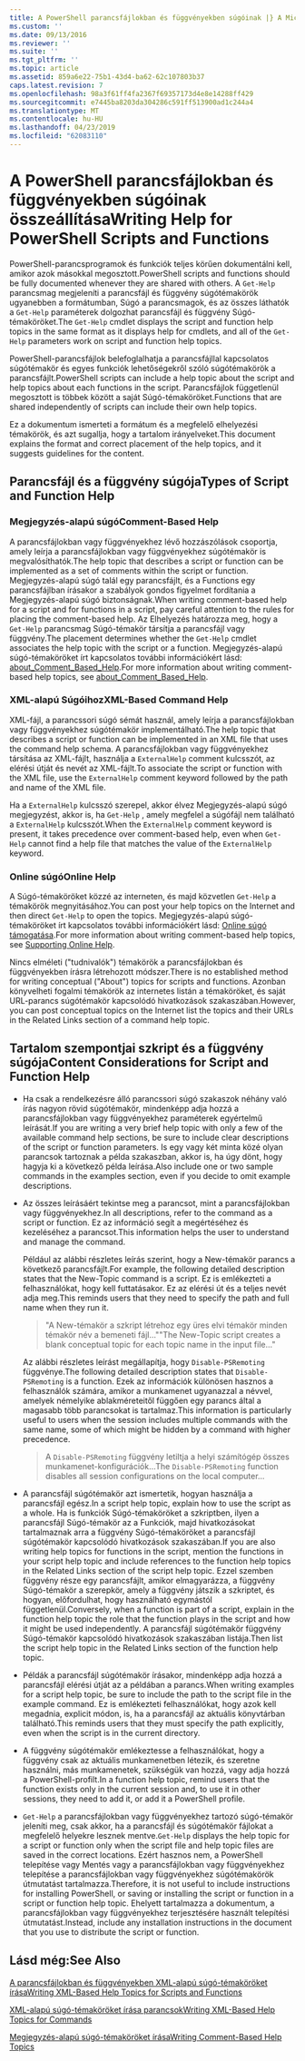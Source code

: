 ```yaml
---
title: A PowerShell parancsfájlokban és függvényekben súgóinak |} A Microsoft Docs
ms.custom: ''
ms.date: 09/13/2016
ms.reviewer: ''
ms.suite: ''
ms.tgt_pltfrm: ''
ms.topic: article
ms.assetid: 859a6e22-75b1-43d4-ba62-62c107803b37
caps.latest.revision: 7
ms.openlocfilehash: 98a3f61ff4fa2367f69357173d4e8e14288ff429
ms.sourcegitcommit: e7445ba8203da304286c591ff513900ad1c244a4
ms.translationtype: MT
ms.contentlocale: hu-HU
ms.lasthandoff: 04/23/2019
ms.locfileid: "62083110"
---
```

# <a name="writing-help-for-powershell-scripts-and-functions"></a><span data-ttu-id="69eed-102">A PowerShell parancsfájlokban és függvényekben súgóinak összeállítása</span><span class="sxs-lookup"><span data-stu-id="69eed-102">Writing Help for PowerShell Scripts and Functions</span></span>

<span data-ttu-id="69eed-103">PowerShell-parancsprogramok és funkciók teljes körűen dokumentálni kell, amikor azok másokkal megosztott.</span><span class="sxs-lookup"><span data-stu-id="69eed-103">PowerShell scripts and functions should be fully documented whenever they are shared with others.</span></span>
<span data-ttu-id="69eed-104">A `Get-Help` parancsmag megjeleníti a parancsfájl és függvény súgótémakörök ugyanebben a formátumban, Súgó a parancsmagok, és az összes láthatók a `Get-Help` paraméterek dolgozhat parancsfájl és függvény Súgó-témaköröket.</span><span class="sxs-lookup"><span data-stu-id="69eed-104">The `Get-Help` cmdlet displays the script and function help topics in the same format as it displays help for cmdlets, and all of the `Get-Help` parameters work on script and function help topics.</span></span>

<span data-ttu-id="69eed-105">PowerShell-parancsfájlok belefoglalhatja a parancsfájllal kapcsolatos súgótémakör és egyes funkciók lehetőségekről szóló súgótémakörök a parancsfájlt.</span><span class="sxs-lookup"><span data-stu-id="69eed-105">PowerShell scripts can include a help topic about the script and help topics about each functions in the script.</span></span>
<span data-ttu-id="69eed-106">Parancsfájlok függetlenül megosztott is többek között a saját Súgó-témaköröket.</span><span class="sxs-lookup"><span data-stu-id="69eed-106">Functions that are shared independently of scripts can include their own help topics.</span></span>

<span data-ttu-id="69eed-107">Ez a dokumentum ismerteti a formátum és a megfelelő elhelyezési témakörök, és azt sugallja, hogy a tartalom irányelveket.</span><span class="sxs-lookup"><span data-stu-id="69eed-107">This document explains the format and correct placement of the help topics, and it suggests guidelines for the content.</span></span>

## <a name="types-of-script-and-function-help"></a><span data-ttu-id="69eed-108">Parancsfájl és a függvény súgója</span><span class="sxs-lookup"><span data-stu-id="69eed-108">Types of Script and Function Help</span></span>

### <a name="comment-based-help"></a><span data-ttu-id="69eed-109">Megjegyzés-alapú súgó</span><span class="sxs-lookup"><span data-stu-id="69eed-109">Comment-Based Help</span></span>
<span data-ttu-id="69eed-110">A parancsfájlokban vagy függvényekhez lévő hozzászólások csoportja, amely leírja a parancsfájlokban vagy függvényekhez súgótémakör is megvalósíthatók.</span><span class="sxs-lookup"><span data-stu-id="69eed-110">The help topic that describes a script or function can be implemented as a set of comments within the script or function.</span></span>
<span data-ttu-id="69eed-111">Megjegyzés-alapú súgó talál egy parancsfájlt, és a Functions egy parancsfájlban írásakor a szabályok gondos figyelmet fordítania a Megjegyzés-alapú súgó biztonságnak.</span><span class="sxs-lookup"><span data-stu-id="69eed-111">When writing comment-based help for a script and for functions in a script, pay careful attention to the rules for placing the comment-based help.</span></span>
<span data-ttu-id="69eed-112">Az Elhelyezés határozza meg, hogy a `Get-Help` parancsmag Súgó-témakör társítja a parancsfájl vagy függvény.</span><span class="sxs-lookup"><span data-stu-id="69eed-112">The placement determines whether the `Get-Help` cmdlet associates the help topic with the script or a function.</span></span>
<span data-ttu-id="69eed-113">Megjegyzés-alapú súgó-témaköröket írt kapcsolatos további információkért lásd: [about_Comment_Based_Help](/powershell/module/microsoft.powershell.core/about/about_comment_based_help).</span><span class="sxs-lookup"><span data-stu-id="69eed-113">For more information about writing comment-based help topics, see [about_Comment_Based_Help](/powershell/module/microsoft.powershell.core/about/about_comment_based_help).</span></span>

### <a name="xml-based-command-help"></a><span data-ttu-id="69eed-114">XML-alapú Súgóihoz</span><span class="sxs-lookup"><span data-stu-id="69eed-114">XML-Based Command Help</span></span>
<span data-ttu-id="69eed-115">XML-fájl, a parancssori súgó sémát használ, amely leírja a parancsfájlokban vagy függvényekhez súgótémakör implementálható.</span><span class="sxs-lookup"><span data-stu-id="69eed-115">The help topic that describes a script or function can be implemented in an XML file that uses the command help schema.</span></span>
<span data-ttu-id="69eed-116">A parancsfájlokban vagy függvényekhez társítása az XML-fájlt, használja a `ExternalHelp` comment kulcsszót, az elérési útját és nevét az XML-fájlt.</span><span class="sxs-lookup"><span data-stu-id="69eed-116">To associate the script or function with the XML file, use the `ExternalHelp` comment keyword followed by the path and name of the XML file.</span></span>

<span data-ttu-id="69eed-117">Ha a `ExternalHelp` kulcsszó szerepel, akkor élvez Megjegyzés-alapú súgó megjegyzést, akkor is, ha `Get-Help` , amely megfelel a súgófájl nem található a `ExternalHelp` kulcsszót.</span><span class="sxs-lookup"><span data-stu-id="69eed-117">When the `ExternalHelp` comment keyword is present, it takes precedence over comment-based help, even when `Get-Help` cannot find a help file that matches the value of the `ExternalHelp` keyword.</span></span>

### <a name="online-help"></a><span data-ttu-id="69eed-118">Online súgó</span><span class="sxs-lookup"><span data-stu-id="69eed-118">Online Help</span></span>
<span data-ttu-id="69eed-119">A Súgó-témaköröket közzé az interneten, és majd közvetlen `Get-Help` a témakörök megnyitásához.</span><span class="sxs-lookup"><span data-stu-id="69eed-119">You can post your help topics on the Internet and then direct `Get-Help` to open the topics.</span></span>
<span data-ttu-id="69eed-120">Megjegyzés-alapú súgó-témaköröket írt kapcsolatos további információkért lásd: [Online súgó támogatása](../module/supporting-online-help.md).</span><span class="sxs-lookup"><span data-stu-id="69eed-120">For more information about writing comment-based help topics, see [Supporting Online Help](../module/supporting-online-help.md).</span></span>

<span data-ttu-id="69eed-121">Nincs elméleti ("tudnivalók") témakörök a parancsfájlokban és függvényekben írásra létrehozott módszer.</span><span class="sxs-lookup"><span data-stu-id="69eed-121">There is no established method for writing conceptual ("About") topics for scripts and functions.</span></span>
<span data-ttu-id="69eed-122">Azonban könyvelheti fogalmi témakörök az internetes listán a témaköröket, és saját URL-parancs súgótémakör kapcsolódó hivatkozások szakaszában.</span><span class="sxs-lookup"><span data-stu-id="69eed-122">However, you can post conceptual topics on the Internet list the topics and their URLs in the Related Links section of a command help topic.</span></span>

## <a name="content-considerations-for-script-and-function-help"></a><span data-ttu-id="69eed-123">Tartalom szempontjai szkript és a függvény súgója</span><span class="sxs-lookup"><span data-stu-id="69eed-123">Content Considerations for Script and Function Help</span></span>

- <span data-ttu-id="69eed-124">Ha csak a rendelkezésre álló parancssori súgó szakaszok néhány való írás nagyon rövid súgótémakör, mindenképp adja hozzá a parancsfájlokban vagy függvényekhez paraméterek egyértelmű leírását.</span><span class="sxs-lookup"><span data-stu-id="69eed-124">If you are writing a very brief help topic with only a few of the available command help sections, be sure to include clear descriptions of the script or function parameters.</span></span> <span data-ttu-id="69eed-125">Is egy vagy két minta közé olyan parancsok tartoznak a példa szakaszban, akkor is, ha úgy dönt, hogy hagyja ki a következő példa leírása.</span><span class="sxs-lookup"><span data-stu-id="69eed-125">Also include one or two sample commands in the examples section, even if you decide to omit example descriptions.</span></span>

- <span data-ttu-id="69eed-126">Az összes leírásáért tekintse meg a parancsot, mint a parancsfájlokban vagy függvényekhez.</span><span class="sxs-lookup"><span data-stu-id="69eed-126">In all descriptions, refer to the command as a script or function.</span></span> <span data-ttu-id="69eed-127">Ez az információ segít a megértéséhez és kezeléséhez a parancsot.</span><span class="sxs-lookup"><span data-stu-id="69eed-127">This information helps the user to understand and manage the command.</span></span>

  <span data-ttu-id="69eed-128">Például az alábbi részletes leírás szerint, hogy a New-témakör parancs a következő parancsfájlt.</span><span class="sxs-lookup"><span data-stu-id="69eed-128">For example, the following detailed description states that the New-Topic command is a script.</span></span> <span data-ttu-id="69eed-129">Ez is emlékezteti a felhasználókat, hogy kell futtatásakor. Ez az elérési út és a teljes nevét adja meg.</span><span class="sxs-lookup"><span data-stu-id="69eed-129">This reminds users that they need to specify the path and full name when they run it.</span></span>

  > <span data-ttu-id="69eed-130">"A New-témakör a szkript létrehoz egy üres elvi témakör minden témakör név a bemeneti fájl..."</span><span class="sxs-lookup"><span data-stu-id="69eed-130">"The New-Topic script creates a blank conceptual topic for each topic name in the input file..."</span></span>

  <span data-ttu-id="69eed-131">Az alábbi részletes leírást megállapítja, hogy `Disable-PSRemoting` függvénye.</span><span class="sxs-lookup"><span data-stu-id="69eed-131">The following detailed description states that `Disable-PSRemoting` is a function.</span></span> <span data-ttu-id="69eed-132">Ezek az információk különösen hasznos a felhasználók számára, amikor a munkamenet ugyanazzal a névvel, amelyek némelyike ablakméreteitől függően egy parancs által a magasabb több parancsokat is tartalmaz.</span><span class="sxs-lookup"><span data-stu-id="69eed-132">This information is particularly useful to users when the session includes multiple commands with the same name, some of which might be hidden by a command with higher precedence.</span></span>

  > <span data-ttu-id="69eed-133">A `Disable-PSRemoting` függvény letiltja a helyi számítógép összes munkamenet-konfigurációk...</span><span class="sxs-lookup"><span data-stu-id="69eed-133">The `Disable-PSRemoting` function disables all session configurations on the local computer...</span></span>

- <span data-ttu-id="69eed-134">A parancsfájl súgótémakör azt ismertetik, hogyan használja a parancsfájl egész.</span><span class="sxs-lookup"><span data-stu-id="69eed-134">In a script help topic, explain how to use the script as a whole.</span></span> <span data-ttu-id="69eed-135">Ha is funkciók Súgó-témaköröket a szkriptben, ilyen a parancsfájl Súgó-témakör az a Funkciók, majd hivatkozásokat tartalmaznak arra a függvény Súgó-témaköröket a parancsfájl súgótémakör kapcsolódó hivatkozások szakaszában.</span><span class="sxs-lookup"><span data-stu-id="69eed-135">If you are also writing help topics for functions in the script, mention the functions in your script help topic and include references to the function help topics in the Related Links section of the script help topic.</span></span> <span data-ttu-id="69eed-136">Ezzel szemben függvény része egy parancsfájlt, amikor elmagyarázza, a függvény Súgó-témakör a szerepkör, amely a függvény játszik a szkriptet, és hogyan, előfordulhat, hogy használható egymástól függetlenül.</span><span class="sxs-lookup"><span data-stu-id="69eed-136">Conversely, when a function is part of a script, explain in the function help topic the role that the function plays in the script and how it might be used independently.</span></span> <span data-ttu-id="69eed-137">A parancsfájl súgótémakör függvény Súgó-témakör kapcsolódó hivatkozások szakaszában listája.</span><span class="sxs-lookup"><span data-stu-id="69eed-137">Then list the script help topic in the Related Links section of the function help topic.</span></span>

- <span data-ttu-id="69eed-138">Példák a parancsfájl súgótémakör írásakor, mindenképp adja hozzá a parancsfájl elérési útját az a példában a parancs.</span><span class="sxs-lookup"><span data-stu-id="69eed-138">When writing examples for a script help topic, be sure to include the path to the script file in the example command.</span></span> <span data-ttu-id="69eed-139">Ez is emlékezteti felhasználókat, hogy azok kell megadnia, explicit módon, is, ha a parancsfájl az aktuális könyvtárban található.</span><span class="sxs-lookup"><span data-stu-id="69eed-139">This reminds users that they must specify the path explicitly, even when the script is in the current directory.</span></span>

- <span data-ttu-id="69eed-140">A függvény súgótémakör emlékeztesse a felhasználókat, hogy a függvény csak az aktuális munkamenetben létezik, és szeretne használni, más munkamenetek, szükségük van hozzá, vagy adja hozzá a PowerShell-profilt.</span><span class="sxs-lookup"><span data-stu-id="69eed-140">In a function help topic, remind users that the function exists only in the current session and, to use it in other sessions, they need to add it, or add it a PowerShell profile.</span></span>

- <span data-ttu-id="69eed-141">`Get-Help` a parancsfájlokban vagy függvényekhez tartozó súgó-témakör jeleníti meg, csak akkor, ha a parancsfájl és súgótémakör fájlokat a megfelelő helyekre lesznek mentve.</span><span class="sxs-lookup"><span data-stu-id="69eed-141">`Get-Help` displays the help topic for a script or function only when the script file and help topic files are saved in the correct locations.</span></span> <span data-ttu-id="69eed-142">Ezért hasznos nem, a PowerShell telepítése vagy Mentés vagy a parancsfájlokban vagy függvényekhez telepítése a parancsfájlokban vagy függvényekhez súgótémakörök útmutatást tartalmazza.</span><span class="sxs-lookup"><span data-stu-id="69eed-142">Therefore, it is not useful to include instructions for installing PowerShell, or saving or installing the script or function in a script or function help topic.</span></span> <span data-ttu-id="69eed-143">Ehelyett tartalmazza a dokumentum, a parancsfájlokban vagy függvényekhez terjesztésére használt telepítési útmutatást.</span><span class="sxs-lookup"><span data-stu-id="69eed-143">Instead, include any installation instructions in the document that you use to distribute the script or function.</span></span>

## <a name="see-also"></a><span data-ttu-id="69eed-144">Lásd még:</span><span class="sxs-lookup"><span data-stu-id="69eed-144">See Also</span></span>

 [<span data-ttu-id="69eed-145">A parancsfájlokban és függvényekben XML-alapú súgó-témaköröket írása</span><span class="sxs-lookup"><span data-stu-id="69eed-145">Writing XML-Based Help Topics for Scripts and Functions</span></span>](./writing-xml-based-help-topics-for-scripts-and-functions.md)

 [<span data-ttu-id="69eed-146">XML-alapú súgó-témaköröket írása parancsok</span><span class="sxs-lookup"><span data-stu-id="69eed-146">Writing XML-Based Help Topics for Commands</span></span>](./writing-xml-based-help-topics-for-commands.md)

 [<span data-ttu-id="69eed-147">Megjegyzés-alapú súgó-témaköröket írása</span><span class="sxs-lookup"><span data-stu-id="69eed-147">Writing Comment-Based Help Topics</span></span>](./writing-comment-based-help-topics.md)
